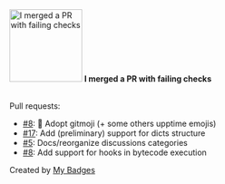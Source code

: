 <img src="https://my-badges.github.io/my-badges/this-is-fine.png" alt="I merged a PR with failing checks" title="I merged a PR with failing checks" width="128">
<strong>I merged a PR with failing checks</strong>
<br><br>

Pull requests:

- <a href="https://github.com/axone-protocol/status/pull/8">#8</a>: :wrench: Adopt gitmoji (+ some others upptime emojis)
- <a href="https://github.com/axone-protocol/prolog/pull/17">#17</a>: Add (preliminary) support for dicts structure
- <a href="https://github.com/axone-protocol/community/pull/5">#5</a>: Docs/reorganize discussions categories
- <a href="https://github.com/axone-protocol/prolog/pull/8">#8</a>: Add support for hooks in bytecode execution


Created by <a href="https://github.com/my-badges/my-badges">My Badges</a>